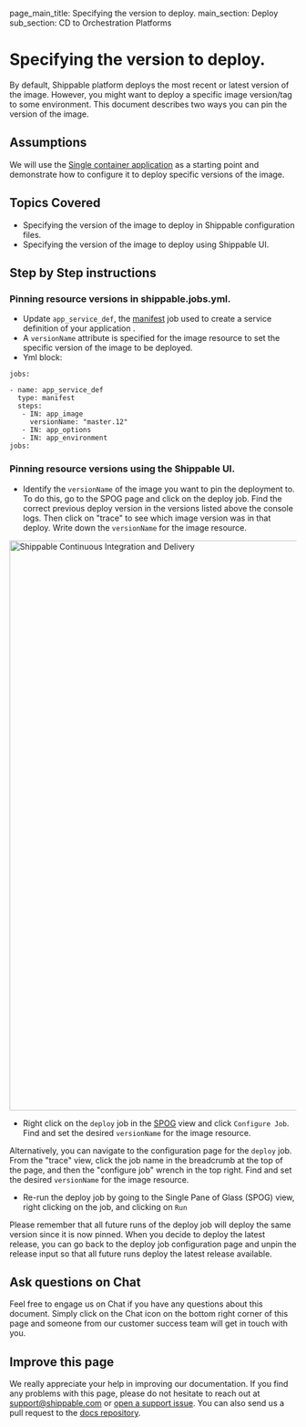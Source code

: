 page_main_title: Specifying the version to deploy.
main_section: Deploy
sub_section: CD to Orchestration Platforms

# Specifying the version to deploy.

By default, Shippable platform deploys the most recent or latest version of the image. However, you might want to deploy a specific image version/tag to some environment. This document describes two ways you can pin the version of the image.

## Assumptions

We will use the [Single container application](/deploy/cd_of_single_container_applications_to_orchestration_platforms) as a starting point and demonstrate how to configure it to deploy specific versions of the image.

## Topics Covered

* Specifying the version of the image to deploy in Shippable configuration files.
* Specifying the version of the image to deploy using Shippable UI.

## Step by Step instructions

### Pinning resource versions in shippable.jobs.yml.

* Update `app_service_def`, the [manifest](/platform/workflow/job/manifest) job used to create a service definition of your application .
* A `versionName` attribute is specified for the image resource to set the specific version of the image to be deployed.
* Yml block:


```
jobs:

- name: app_service_def
  type: manifest
  steps:
   - IN: app_image
     versionName: "master.12"
   - IN: app_options
   - IN: app_environment
jobs:
```

### Pinning resource versions using the Shippable UI.

* Identify the `versionName` of the image you want to pin the deployment to. To do this, go to the SPOG page and click on the deploy job. Find the correct previous deploy version in the versions listed above the console logs.  Then click on "trace" to see which image version was in that deploy.  Write down the `versionName` for the image resource.

 <img src="/images/deploy/rollbackDeployTrace.png" alt="Shippable Continuous Integration and Delivery" style="width:1000px;vertical-align: middle;display: block;margin-left: auto;margin-right: auto;"/>

* Right click on the `deploy` job in the [SPOG](/platform/visibility/single-pane-of-glass-spog/) view and click `Configure Job`. Find and set the desired `versionName` for the image resource.

Alternatively, you can navigate to the configuration page for the `deploy` job. From the "trace" view, click the job name in the breadcrumb at the top of the page, and then the "configure job" wrench in the top right. Find and set the desired `versionName` for the image resource.

* Re-run the deploy job by going to the Single Pane of Glass (SPOG) view, right clicking on the job, and clicking on `Run`

Please remember that all future runs of the deploy job will deploy the same version since it is now pinned. When you decide to deploy the latest release, you can go back to the deploy job configuration page and unpin the release input so that all future runs deploy the latest release available.

## Ask questions on Chat

Feel free to engage us on Chat if you have any questions about this document. Simply click on the Chat icon on the bottom right corner of this page and someone from our customer success team will get in touch with you.

## Improve this page

We really appreciate your help in improving our documentation. If you find any problems with this page, please do not hesitate to reach out at [support@shippable.com](mailto:support@shippable.com) or [open a support issue](https://www.github.com/Shippable/support/issues). You can also send us a pull request to the [docs repository](https://www.github.com/Shippable/docs).
